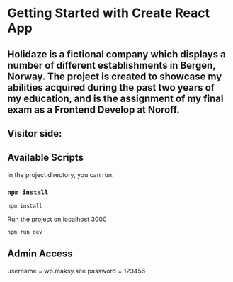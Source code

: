 # Getting Started with Create React App

Holidaze is a fictional company which displays a number of different establishments in Bergen, Norway. The project is created to showcase my abilities acquired during the past two years of my education, and is the assignment of my final exam as a Frontend Develop at Noroff. 
---
## Visitor side:
## Available Scripts

In the project directory, you can run:

### `npm install`

```node
npm install
``` 
Run the project on localhost 3000 
```node
npm run dev
```

## Admin Access

username = wp.maksy.site
password = 123456



